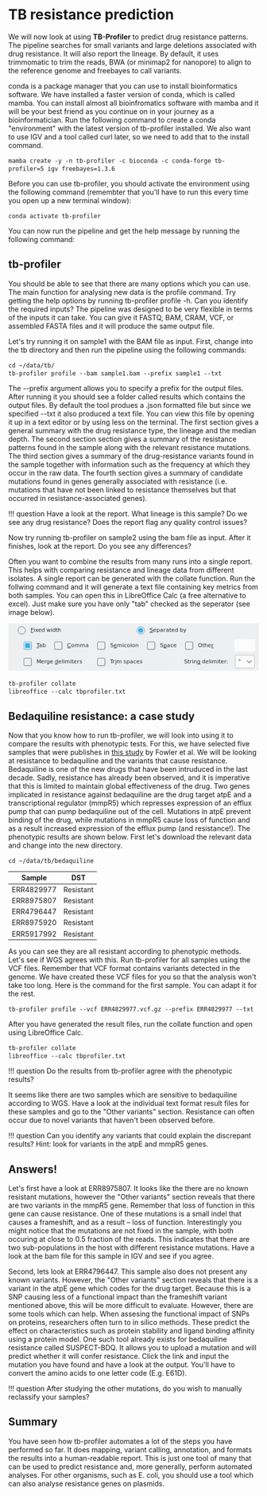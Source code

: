 # TB resistance prediction


We will now look at using **TB-Profiler** to predict drug resistance patterns. The pipeline searches for small variants and large deletions associated with drug resistance. It will also report the lineage. By default, it uses trimmomatic to trim the reads, BWA (or minimap2 for nanopore) to align to the reference genome and freebayes to call variants.

conda is a package manager that you can use to install bioinformatics software. We have installed a faster version of conda, which is called mamba. You can install almost all bioinfromatics software with mamba and it will be your best friend as you continue on in your journey as a bioinformatician. Run the following command to create a conda "environment" with the latest version of tb-profiler installed. We also want to use IGV and a tool called curl later, so we need to add that to the install command.

```
mamba create -y -n tb-profiler -c bioconda -c conda-forge tb-profiler=5 igv freebayes=1.3.6
```

Before you can use tb-profiler, you should activate the environment using the following command (remembter that you'll have to run this every time you open up a new terminal window):

```
conda activate tb-profiler
```

You can now run the pipeline and get the help message by running the following command:

## tb-profiler

You should be able to see that there are many options which you can use. The main function for analysing new data is the profile command. Try getting the help options by running tb-profiler profile -h. Can you identify the required inputs? The pipeline was designed to be very flexible in terms of the inputs it can take. You can give it FASTQ, BAM, CRAM, VCF, or assembled FASTA files and it will produce the same output file.

Let's try running it on sample1 with the BAM file as input. First, change into the tb directory and then run the pipeline using the following commands:

```
cd ~/data/tb/
tb-profiler profile --bam sample1.bam --prefix sample1 --txt
```

The --prefix argument allows you to specify a prefix for the output files. After running it you should see a folder called results which contains the output files. By default the tool produes a .json formatted file but since we specified --txt it also produced a text file. You can view this file by opening it up in a text editor or by using less on the terminal. The first section gives a general summary with the drug resistance type, the lineage and the median depth. The second section section gives a summary of the resistance patterns found in the sample along with the relevant resistance mutations. The third section gives a summary of the drug-resistance variants found in the sample together with information such as the frequency at which they occur in the raw data. The fourth section gives a summary of candidate mutations found in genes generally associated with resistance (i.e. mutations that have not been linked to resistance themselves but that occurred in resistance-associated genes).

!!! question
    Have a look at the report. What lineage is this sample? Do we see any drug resistance? Does the report flag any quality control issues?

Now try running tb-profiler on sample2 using the bam file as input. After it finishes, look at the report. Do you see any differences?

Often you want to combine the results from many runs into a single report. This helps with comparing resistance and lineage data from different isolates. A single report can be generated with the collate function. Run the follwing command and it will generate a text file containing key metrics from both samples. You can open this in LibreOffice Calc (a free alternative to excel). Just make sure you have only "tab" checked as the seperator (see image below). 

![](../img/tbprofiler_1.png)

```
tb-profiler collate
libreoffice --calc tbprofiler.txt
```

## Bedaquiline resistance: a case study

Now that you know how to run tb-profiler, we will look into using it to compare the results with phenotypic tests. For this, we have selected five samples that were publishes in [this study](https://elifesciences.org/articles/75046) by Fowler et al. We will be looking at resistance to bedaquiline and the variants that cause resistance. Bedaquiline is one of the new drugs that have been intruduced in the last decade. Sadly, resistance has already been observed, and it is imperative that this is limited to maintain global effectiveness of the drug. Two genes implicated in resistance against bedaquiline are the drug target atpE and a transcriptional regulator (mmpR5) which represses expression of an efflux pump that can pump bedaquiline out of the cell. Mutations in atpE prevent binding of the drug, while mutations in mmpR5 cause loss of function and as a result increased expression of the efflux pump (and resistance!). The phenotypic results are shown below. First let's download the relevant data and change into the new directory. 

```
cd ~/data/tb/bedaquiline
```

| Sample |	DST |
|-----|------|
| ERR4829977 |	Resistant|
| ERR8975807 |	Resistant|
| ERR4796447 |	Resistant|
| ERR8975920 |	Resistant|
| ERR5917992 |	Resistant|

As you can see they are all resistant according to phenotypic methods. Let's see if WGS agrees with this. Run tb-profiler for all samples using the VCF files. Remember that VCF format contains variants detected in the genome. We have created these VCF files for you so that the analysis won't take too long. Here is the command for the first sample. You can adapt it for the rest. 

```
tb-profiler profile --vcf ERR4829977.vcf.gz --prefix ERR4829977 --txt
```

After you have generated the result files, run the collate function and open using LibreOffice Calc. 

```
tb-profiler collate
libreoffice --calc tbprofiler.txt
```

!!! question
    Do the results from tb-profiler agree with the phenotypic results? 

It seems like there are two samples which are sensitive to bedaquiline according to WGS. Have a look at the individual text format result files for these samples and go to the "Other variants" section. Resistance can often occur due to novel variants that haven't been observed before. 

!!! question
    Can you identify any variants that could explain the discrepant results? Hint: look for variants in the atpE and mmpR5 genes. 

## Answers!

Let's first have a look at ERR8975807. It looks like the there are no known resistant mutations, however the "Other variants" section reveals that there are two variants in the mmpR5 gene. Remember that loss of function in this gene can cause resistance. One of these mutations is a small indel that causes a frameshift, and as a result – loss of function. Interestingly you might notice that the mutations are not fixed in the sample, with both occuring at close to 0.5 fraction of the reads. This indicates that there are two sub-populations in the host with different resistance mutations. Have a look at the bam file for this sample in IGV and see if you agree.

Second, lets look at ERR4796447. This sample also does not present any known variants. However, the "Other variants" section reveals that there is a variant in the atpE gene which codes for the drug target. Because this is a SNP causing less of a functional impact than the frameshift variant mentioned above, this will be more difficult to evaluate. However, there are some tools which can help. When assesing the functional impact of SNPs on proteins, researchers often turn to in silico methods. These predict the effect on characteristics such as protein stability and ligand binding affinity using a protein model. One such tool already exists for bedaquiline resistance called SUSPECT-BDQ. It allows you to upload a mutation and will predict whether it will confer resistance. Click the link and input the mutation you have found and have a look at the output. You'll have to convert the amino acids to one letter code (E.g. E61D). 

!!! question
    After studying the other mutations, do you wish to manually reclassify your samples? 

## Summary

You have seen how tb-profiler automates a lot of the steps you have performed so far. It does mapping, variant calling, annotation, and formats the results into a human-readable report. This is just one tool of many that can be used to predict resistance and, more generally, perform automated analyses. For other organisms, such as E. coli, you should use a tool which can also analyse resistance genes on plasmids. 